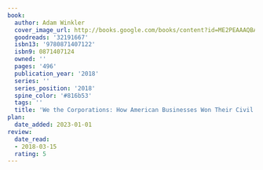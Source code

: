 ```yaml
---
book:
  author: Adam Winkler
  cover_image_url: http://books.google.com/books/content?id=ME2PEAAAQBAJ&printsec=frontcover&img=1&zoom=1&source=gbs_api
  goodreads: '32191667'
  isbn13: '9780871407122'
  isbn9: 0871407124
  owned: ''
  pages: '496'
  publication_year: '2018'
  series: ''
  series_position: '2018'
  spine_color: '#816b53'
  tags: ''
  title: 'We the Corporations: How American Businesses Won Their Civil Rights'
plan:
  date_added: 2023-01-01
review:
  date_read:
  - 2018-03-15
  rating: 5
---
```


